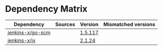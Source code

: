 # Dependency Matrix

Dependency | Sources | Version | Mismatched versions
---------- | ------- | ------- | -------------------
[jenkins-x/go-scm](https://github.com/jenkins-x/go-scm) |  | [1.5.117]() | 
[jenkins-x/jx](https://github.com/jenkins-x/jx) |  | [2.1.24](https://github.com/jenkins-x/jx/releases/tag/v2.1.24) | 
